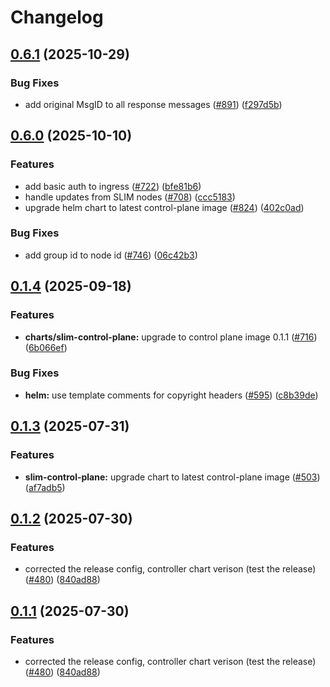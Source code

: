 # Changelog

## [0.6.1](https://github.com/agntcy/slim/compare/helm-slim-control-plane-v0.6.0...helm-slim-control-plane-v0.6.1) (2025-10-29)


### Bug Fixes

* add original MsgID to all response messages ([#891](https://github.com/agntcy/slim/issues/891)) ([f297d5b](https://github.com/agntcy/slim/commit/f297d5bf1062994eca94bd07ada915e11f1d32f9))

## [0.6.0](https://github.com/agntcy/slim/compare/helm-slim-control-plane-v0.1.4...helm-slim-control-plane-v0.6.0) (2025-10-10)


### Features

* add basic auth to ingress ([#722](https://github.com/agntcy/slim/issues/722)) ([bfe81b6](https://github.com/agntcy/slim/commit/bfe81b66ec4bacba5b637a7bfd406c53f3babe17))
* handle updates from SLIM nodes ([#708](https://github.com/agntcy/slim/issues/708)) ([ccc5183](https://github.com/agntcy/slim/commit/ccc518386d0ece16237647511118e7d032e033c6))
* upgrade helm chart to latest control-plane image ([#824](https://github.com/agntcy/slim/issues/824)) ([402c0ad](https://github.com/agntcy/slim/commit/402c0ad2de688124e5ef99a1a34ccc125ae6525f))


### Bug Fixes

* add group id to node id ([#746](https://github.com/agntcy/slim/issues/746)) ([06c42b3](https://github.com/agntcy/slim/commit/06c42b3f3846da331554ac72ec6d77e61876d78d))

## [0.1.4](https://github.com/agntcy/slim/compare/helm-slim-control-plane-v0.1.3...helm-slim-control-plane-v0.1.4) (2025-09-18)


### Features

* **charts/slim-control-plane:** upgrade to control plane image 0.1.1 ([#716](https://github.com/agntcy/slim/issues/716)) ([6b066ef](https://github.com/agntcy/slim/commit/6b066efa91ebdbff3f8c32a61f59ca207754bb66))


### Bug Fixes

* **helm:** use template comments for copyright headers ([#595](https://github.com/agntcy/slim/issues/595)) ([c8b39de](https://github.com/agntcy/slim/commit/c8b39de1ec41261c57d54691a4be3b72556d659c))

## [0.1.3](https://github.com/agntcy/slim/compare/helm-slim-control-plane-v0.1.2...helm-slim-control-plane-v0.1.3) (2025-07-31)


### Features

* **slim-control-plane:** upgrade chart to latest control-plane image ([#503](https://github.com/agntcy/slim/issues/503)) ([af7adb5](https://github.com/agntcy/slim/commit/af7adb5ae25aad2f66bcf5a484b5fb1510782bb6))

## [0.1.2](https://github.com/agntcy/slim/compare/helm-slim-control-plane-v0.1.1...helm-slim-control-plane-v0.1.2) (2025-07-30)


### Features

* corrected the release config, controller chart verison (test the release) ([#480](https://github.com/agntcy/slim/issues/480)) ([840ad88](https://github.com/agntcy/slim/commit/840ad88cc2719f48acf86d26f8ba329dedfa8b8e))

## [0.1.1](https://github.com/agntcy/slim/compare/helm-slim-control-plane-v0.1.0...helm-slim-control-plane-v0.1.1) (2025-07-30)


### Features

* corrected the release config, controller chart verison (test the release) ([#480](https://github.com/agntcy/slim/issues/480)) ([840ad88](https://github.com/agntcy/slim/commit/840ad88cc2719f48acf86d26f8ba329dedfa8b8e))
